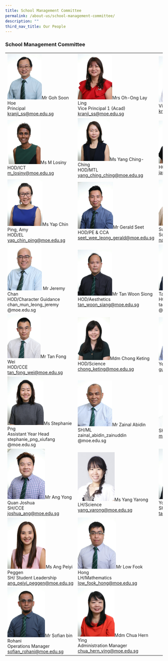 ```yaml
---
title: School Management Committee
permalink: /about-us/school-management-committee/
description: ""
third_nav_title: Our People
---
```

### School Management Committee



|  | | |
| -------- | -------- | -------- |
| <img src="/images/SMC/SMC%202023/mr%20goh%20soon%20hoe.jpg" style="width:52%">Mr Goh Soon Hoe<br>Principal<br>kranji_ss@moe.edu.sg 	| <img src="/images/SMC/SMC%202023/mrs%20oh-ong%20lay%20ling%20(1).jpg" style="width:45%">Mrs Oh-Ong Lay Ling<br>Vice Principal 1 (Acad)<br>kranji_ss@moe.edu.sg 	| <img src="/images/SMC/SMC%202023/mr%20koo%20tiannuo%20(2).jpg" style="width:50%">Mr Koo Tiannuo<br>Vice Principal 2 (Acad)<br>kranji_ss@moe.edu.sg 	|
| <img src="/images/SMC/SMC%202023/ms%20m%20losiny.jpg" style="width:50%">Ms M Losiny<br>HOD/ICT<br>m_losiny@moe.edu.sg 	| <img src="/images/SMC/SMC%202023/ms%20yang%20ching-ching.jpg" style="width:42%">Ms Yang Ching-Ching<br>HOD/MTL<br>yang_ching_ching@moe.edu.sg 	| <img src="/images/SMC/SMC%202023/ms%20jenny%20yap.jpg" style="width:47%">Ms Yap Janny<br>HOD/Math<br>janny_yap@moe.edu.sg 	|
| <img src="/images/SMC/SMC%202023/ms%20yap%20chin%20ping%20amy.jpg" style="width:53%">Ms Yap Chin Ping, Amy<br>HOD/EL<br>yap_chin_ping@moe.edu.sg 	| <img src="/images/SMC/SMC%202023/mr%20seet%20wee%20leong%20gerald.jpg" style="width:46%">Mr Gerald Seet<br>HOD/PE & CCA<br>seet_wee_leong_gerald@moe.edu.sg 	| <img src="/images/SMC/SMC%202023/ms%20natasha%20bte%20supa'at.jpg" style="width:50%">Ms Natasha Bte Supa'at<br>School Staff Developer<br>natasha_supaat@moe.edu.sg 	|
|  <img src="/images/SMC/SMC%202023/mr%20chan%20mun%20leong%20jeremy.jpg" style="width:52%"> Mr Jeremy Chan<br>HOD/Character Guidance<br>chan_mun_leong_jeremy<br>@moe.edu.sg 	| <img src="/images/SMC/SMC%202023/mr%20tan%20woon%20siong.jpg" style="width:45%">Mr Tan Woon Siong<br>HOD/Aesthetics<br>tan_woon_siang@moe.edu.sg 	| <img src="/images/SMC/SMC%202023/mr%20tan%20chee%20wee%20%20desmond.jpg" style="width:50%">Mr Desmond Tan<br>HOD/Humanities<br>tan_chee_wee_desmond<br>@moe.edu.sg 	| 
| <img src="/images/SMC/SMC%202023/mr%20tan%20fong%20wei.jpg" style="width:50%">Mr Tan Fong Wei<br>HOD/CCE<br>tan_fong_wei@moe.edu.sg 	| <img src="/images/SMC/SMC%202023/ms%20chong%20keting.jpg" style="width:42%">Mdm Chong Keting<br>HOD/Science<br>chong_keting@moe.edu.sg 	| <img src="/images/SMC/SMC%202023/mr%20guay%20hansen.jpg" style="width:47%">Mr Guay Hansen<br>Year Head (Upper Sec)<br>guay_hansen@moe.edu.sg 	|
| <img src="/images/SMC/SMC%202023/miss%20stephanie%20png%20xiufang.jpg" style="width:55%">Ms Stephanie Png<br>Assistant Year Head<br>stephanie_png_xiufang<br>@moe.edu.sg 	| <img src="/images/SMC/SMC%202023/mr%20zainal%20abidin%20bin%20zainuddin.jpg" style="width:45%">Mr Zainal Abidin<br>SH/ML<br>zainal_abidin_zainuddin<br>@moe.edu.sg 	| <img src="/images/SMC/18smcsmc.png" style="width:49%">Ms Felicia Mah<br>SH/Student Well-Being<br>mah_rui_jing_felicia@moe.edu.sg |
| <img src="/images/SMC/SMC%202023/mr%20ang%20yong%20quan%20joshua.jpg" style="width:57%">Mr Ang Yong Quan Joshua<br>SH/CCE<br>joshua_ang@moe.edu.sg 	|<img src="/images/SMC/20smcsmc.png" style="width:48%">Ms Yang Yarong<br>LH/Science<br>yang_yarong@moe.edu.sg 	| <img src="/images/SMC/SMC%202023/mr%20tang%20kim%20yong.jpg" style="width:55%">Mr Tang Kim Yong<br>SH/ICT<br>tang_kim_yong@moe.edu.sg 	|
| <img src="/images/SMC/SMC%202023/ms%20ang%20peiyi%20peggen.jpg" style="width:58%">Ms Ang Peiyi Peggen<br>SH/ Student Leadership<br>ang_peiyi_peggen@moe.edu.sg 	| <img src="/images/SMC/SMC%202023/mr%20low%20fook%20hong.jpg" style="width:50%">Mr Low Fook Hong<br>LH/Mathematics<br>low_fook_hong@moe.edu.sg 	|  
<img src="/images/SMC/SMC%202023/mr%20sofian%20bin%20rohani.jpg" style="width:57%">Mr Sofian bin Rohani<br>Operations Manager<br>sofian_rohani@moe.edu.sg 	| <img src="/images/SMC/SMC%202023/mdm%20chua%20hern%20ying.jpg" style="width:48%">Mdm Chua Hern Ying<br>Administration Manager<br>chua_hern_ying@moe.edu.sg 	|
